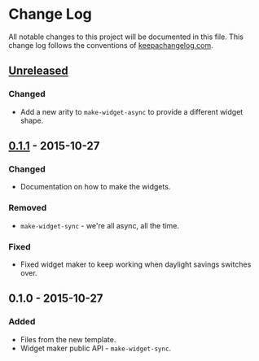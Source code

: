 # Change Log
All notable changes to this project will be documented in this file. This change log follows the conventions of [keepachangelog.com](http://keepachangelog.com/).

## [Unreleased][unreleased]
### Changed
- Add a new arity to `make-widget-async` to provide a different widget shape.

## [0.1.1] - 2015-10-27
### Changed
- Documentation on how to make the widgets.

### Removed
- `make-widget-sync` - we're all async, all the time.

### Fixed
- Fixed widget maker to keep working when daylight savings switches over.

## 0.1.0 - 2015-10-27
### Added
- Files from the new template.
- Widget maker public API - `make-widget-sync`.

[unreleased]: https://github.com/your-name/imei/compare/0.1.1...HEAD
[0.1.1]: https://github.com/your-name/imei/compare/0.1.0...0.1.1
